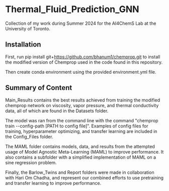 # Thermal_Fluid_Prediction_GNN
Collection of my work during Summer 2024 for the AI4ChemS Lab at the University of Toronto.


## Installation
First, run pip install git+https://github.com/bhanum1/chemprop.git to install the modified version of Chemprop used in the code found in this repository.

Then create conda environment using the provided environment.yml file.

## Summary of Content

Main_Results contains the best results achieved from training the modified chemprop network on viscosity, vapor pressure, and thermal conductivity data, all of which are found in the Datasets folder.

The model was ran from the command line with the command "chemprop train --config-path [PATH to config file]". Examples of config files for training, hyperparameter optimizing, and transfer learning are included in the Config_Files folder.

The MAML folder contains models, data, and results from the attempted usage of Model Agnostic Meta-Learning (MAML) to improve performance. It also contains a subfolder with a simplified implementation of MAML on a sine regression problem.

Finally, the Barlow_Twins and Report folders were made in collaboration with Hari Om Chadha, and represent our combined efforts to use pretraining and transfer learning to improve performance.




